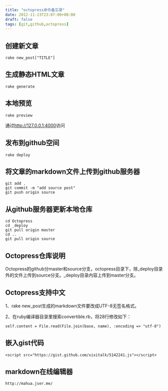 ```yaml
---
title: "octopress命令备忘录"
date: 2012-11-23T23:07:00+08:00
draft: false
tags: [git,github,octopress]
---
```


创建新文章
-

	rake new_post["TITLE"]

<!--more-->

生成静态HTML文章
-

	rake generate

本地预览
-

	rake preview

通过<http://127.0.0.1:4000>访问

发布到github空间
-

	rake deploy

将文章的markdown文件上传到github服务器
-

	git add .
	git commit -m "add source post"
	git push origin source

从github服务器更新本地仓库
-

	cd Octopress
	cd _deploy
	git pull origin master
	cd ..
	git pull origin source

Octopress仓库说明
-
Octopress的github分master和source分支，octopress目录下，除\_deploy目录外的文件上传到source分支。\_deploy目录内容上传到master分支。

Octopress支持中文
-
1、rake new_post生成的markdown文件要改成UTF-8无签名格式。

2、在ruby编译器目录里搜索convertible.rb，将28行修改如下：

	self.content = File.read(File.join(base, name), :encoding => "utf-8")

嵌入gist代码
-

```
<script src="https://gist.github.com/xixitalk/5142241.js"></script>
```

markdown在线编辑器
-
	http://mahua.jser.me/